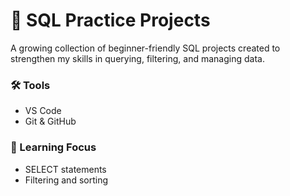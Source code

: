 # 📁 SQL Practice Projects

A growing collection of beginner-friendly SQL projects created to strengthen my skills in querying, filtering, and managing data.

### 🛠 Tools
- VS Code
- Git & GitHub

### 🧠 Learning Focus
- SELECT statements
- Filtering and sorting
